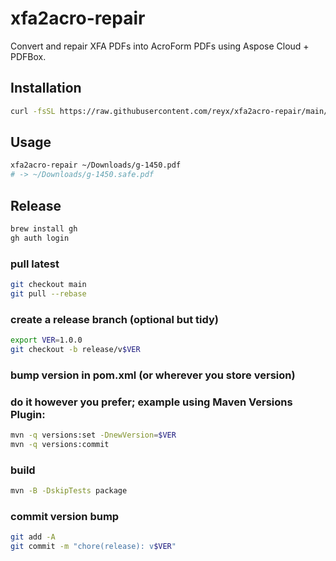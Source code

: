 # xfa2acro-repair

Convert and repair XFA PDFs into AcroForm PDFs using Aspose Cloud + PDFBox.

## Installation

```bash
curl -fsSL https://raw.githubusercontent.com/reyx/xfa2acro-repair/main/install.sh | bash
```

## Usage

```bash
xfa2acro-repair ~/Downloads/g-1450.pdf
# -> ~/Downloads/g-1450.safe.pdf
```

## Release

```bash
brew install gh
gh auth login
```

### pull latest

```bash
git checkout main
git pull --rebase
```

### create a release branch (optional but tidy)

```bash
export VER=1.0.0
git checkout -b release/v$VER
```

### bump version in pom.xml (or wherever you store version)

### do it however you prefer; example using Maven Versions Plugin:

```bash
mvn -q versions:set -DnewVersion=$VER
mvn -q versions:commit
```

### build

```bash
mvn -B -DskipTests package
```

### commit version bump

```bash
git add -A
git commit -m "chore(release): v$VER"
```
